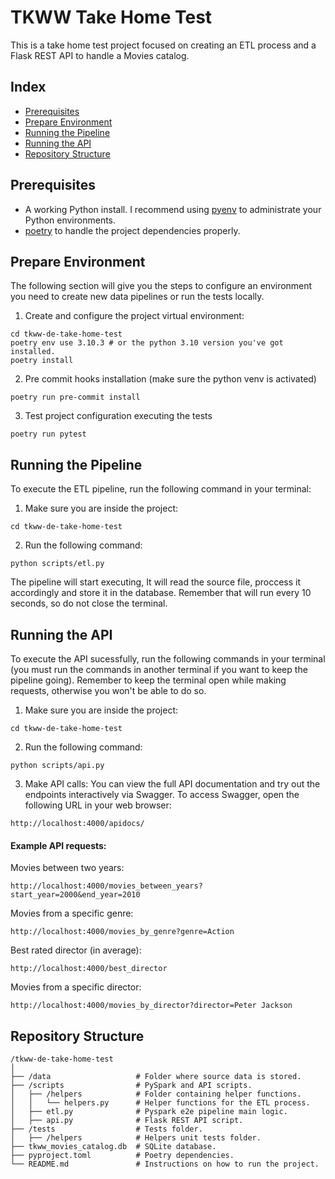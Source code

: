 # TKWW Take Home Test

This is a take home test project focused on creating an ETL process and a Flask REST API to handle a Movies catalog.

## Index
- [Prerequisites](#prerequisites)
- [Prepare Environment](#prepare-environment)
- [Running the Pipeline](#running-the-pipeline)
- [Running the API](#running-the-api)
- [Repository Structure](#repository-structure)


## Prerequisites

- A working Python install. I recommend using [pyenv](https://formulae.brew.sh/formula/pyenv) to administrate your Python environments.
- [poetry](https://formulae.brew.sh/formula/poetry) to handle the project dependencies properly.

## Prepare Environment
The following section will give you the steps to configure an environment you need to create new data pipelines or run the tests locally.

1. Create and configure the project virtual environment:
```shell
cd tkww-de-take-home-test
poetry env use 3.10.3 # or the python 3.10 version you've got installed.
poetry install
```

2. Pre commit hooks installation (make sure the python venv is activated)
```shell
poetry run pre-commit install
```

3. Test project configuration executing the tests
```shell
poetry run pytest
```

## Running the Pipeline
To execute the ETL pipeline, run the following command in your terminal:

1. Make sure you are inside the project:
```shell
cd tkww-de-take-home-test
```
2. Run the following command:
```shell
python scripts/etl.py
```
The pipeline will start executing, It will read the source file, proccess it accordingly and store it in the database.
Remember that will run every 10 seconds, so do not close the terminal.


## Running the API
To execute the API sucessfully, run the following commands in your terminal (you must run the commands in another terminal if you want to keep the pipeline going).
Remember to keep the terminal open while making requests, otherwise you won't be able to do so.

1. Make sure you are inside the project:
```shell
cd tkww-de-take-home-test
```
2. Run the following command:
```shell
python scripts/api.py
```
3. Make API calls:
You can view the full API documentation and try out the endpoints interactively via Swagger. 
To access Swagger, open the following URL in your web browser:
```shell
http://localhost:4000/apidocs/
```

#### Example API requests:

Movies between two years:
```shell
http://localhost:4000/movies_between_years?start_year=2000&end_year=2010
```
Movies from a specific genre:
```shell
http://localhost:4000/movies_by_genre?genre=Action
```
Best rated director (in average):
```shell
http://localhost:4000/best_director
```
Movies from a specific director:
```shell
http://localhost:4000/movies_by_director?director=Peter Jackson
```

## Repository Structure
```
/tkww-de-take-home-test
│
├── /data                   # Folder where source data is stored.
├── /scripts                # PySpark and API scripts.
│   ├── /helpers            # Folder containing helper functions.
│   │   └── helpers.py      # Helper functions for the ETL process.
│   ├── etl.py              # Pyspark e2e pipeline main logic.
│   ├── api.py              # Flask REST API script.
├── /tests                  # Tests folder.
│   ├── /helpers            # Helpers unit tests folder.
├── tkww_movies_catalog.db  # SQLite database.
├── pyproject.toml          # Poetry dependencies.
└── README.md               # Instructions on how to run the project.
```
